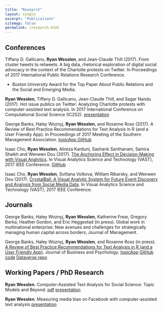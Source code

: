 ```yaml
---
title: "Research"
layout: single
excerpt: "Publications"
sitemap: false
permalink: /research.html
---
```


## Conferences

Tiffany D. Gallicano, **Ryan Wesslen**, and Jean-Claude Thill (2017). From cluster tweets to retweets: A big data, rhetorical exploration of digital social advocacy in the context of the Charlotte protests on Twitter. In Proceedings of 2017 International Public Relations Research Conference.

*   Boston University Award for the Top Paper About Public Relations and the Social and Emerging Media.

**Ryan Wesslen**, Tiffany D. Gallicano, Jean-Claude Thill, and Sagar Nandu (2017). Hot issue publics on Twitter: Analyzing Charlotte protests with computer-assisted text analysis. In 2017 International Conference on Computational Social Science (IC2S2). [presentation](/assets/documents/presentations/IC2S2-HotIssue-Charlotte.pdf)

George Banks, Haley Woznyj, **Ryan Wesslen**, and Roxanne Ross (2017). A Review of Best Practice Recommendations for Text Analysis in R (and a User Friendly App). In Proceedings of 2017 Meeting of the Southern Management Association. [topicApp GitHub](https://github.com/wesslen/topicApp)

Isaac Cho, **Ryan Wesslen**, Alireza Karduni, Sashank Santhanam, Samira Shaikh and Wenwen Dou (2017). [The Anchoring Effect in Decision-Making with Visual Analytics](/assets/documents/papers/anchorbias.pdf). In Visual Analytics Science and Technology (VAST), 2017 IEEE Conference. [GitHub](https://github.com/wesslen/vast2017-anchoringeffect)

Isaac Cho, **Ryan Wesslen**, Svitlana Volkova, William Ribarsky, and Wenwen Dou (2017). [CrystalBall: A Visual Analytic System for Future Event Discovery and Analysis from Social Media Data](/assets/documents/papers/crystalball.pdf). In Visual Analytics Science and Technology (VAST), 2017 IEEE Conference.

## Journals

George Banks, Haley Woznyj, **Ryan Wesslen**, Katherine Frear, Gregory Berka, Heather Gordon, and Eric Heggestad (in press). Global work in multinational enterprise: New avenues and challenges for strategically managing human capital across borders, Journal of Management.

George Banks, Haley Woznyj, **Ryan Wesslen**, and Roxanne Ross (in press). [A Review of Best Practice Recommendations for Text Analysis in R (and a User Friendly App)](/assets/documents/papers/tmm.pdf). Journal of Business and Psychology. [topicApp](https://github.com/wesslen/topicApp) [GitHub code](https://github.com/wesslen/text-analysis-org-science) [Dataverse repo](https://dataverse.unc.edu/dataset.xhtml?persistentId=doi:10.15139/S3/R4W7ZS)

## Working Papers / PhD Research

**Ryan Wesslen**. Computer-Assisted Text Analysis for Social Science: Topic Models and Beyond. [pdf](/assets/documents/papers/topic-models-beyond.pdf) [presentation](/assets/documents/presentations/qualifying-exam-presentation.pptx)

**Ryan Wesslen**. Measuring media bias on Facebook with computer-assisted text analysis [presentation](/assets/documents/presentations/media-bias-presentation.pptx)
